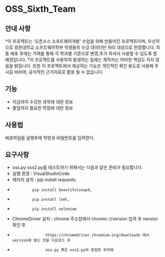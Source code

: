 # OSS_Sixth_Team

## 안내 사항
*이 프로젝트는 '오픈소스 소프트웨어개발' 수업을 위해 만들어진 프로젝트이며, 우선적으로 광운대학교 소프트웨어학부 학생들의 수강 데이터만 처리 대상으로 한정합니다.
최종 배포 후에는 기여를 통해 각 학과별 기준으로 변경,추가 하셔서 사용할 수 있도록 할 예정입니다.
*이 프로젝트를 사용하여 발생하는 일에는 제작자는 어떠한 책임도 지지 않음을 밝힙니다.
또한 이 프로젝트에서 제공하는 기능은 개인적인 확인 용도로 사용해 주시길 바라며, 공식적인 근거자료로 활용 될 수 없습니다.
## 기능

* 지금까지 수강한 과목에 대한 정보
* 졸업까지 필요한 학점에 대한 정보

## 사용법

배포파일을 실행후에 학번과 비밀번호를 입력한다.
## 요구사항
 * oss.py oss2.py를 테스트하기 위해서는 다음과 같은 준비가 필요합니다.
 * 실행 환경 : VisualStudioCode
 * 패키지 설치 : pip install requests, 
 *              pip install beautifulsoup4, 
 *              pip install lxml, 
 *              pip install selenium
 * ChromeDriver 설치 : chrome 주소창에서 chrome:://version 입력 후 version 확인 후
 *                    https://chromedriver.chromium.org/downloads 에서 version에 맞는 것을 다운로드 후
 *                    oss.py 혹은 oss2.py와 동일한 위치에 
